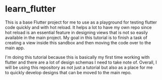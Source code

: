 # learn_flutter

This is a base Flutter project for me to use as a playground for testing flutter code quickly and with hot reload. It helps a lot to have my own repo since hot reload is an essential feature in designing views that is not so easily available in the main project. My goal in this tutorial is to finish a task of creating a view inside this sandbox and then moving the code over to the main app.


I'm doing this tutorial because this is basically my first time working with flutter and there are a lot of design schemas I need to take note of. Overall, I will be using this repository as not just a tutorial but also as a place for me to quickly develop designs that can be moved to the main repo.

